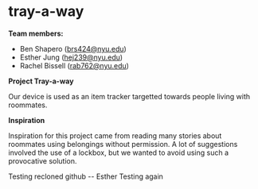 # tray-a-way
**Team members:**
* Ben Shapero (brs424@nyu.edu)
* Esther Jung (hej239@nyu.edu)
* Rachel Bissell (rab762@nyu.edu)

**Project Tray-a-way**

Our device is used as an item tracker targetted towards people living with roommates. 

**Inspiration**

Inspiration for this project came from reading many stories about roommates
using belongings without permission. A lot of suggestions involved the use of
a lockbox, but we wanted to avoid using such a provocative solution. 

Testing recloned github -- Esther
Testing again
